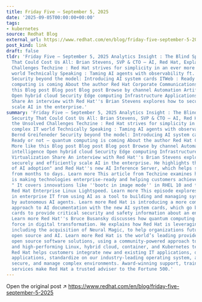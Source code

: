 ```yaml
---
title: Friday Five — September 5, 2025
date: '2025-09-05T00:00:00+00:00'
tags:
- kubernetes
source: Redhat Blog
external_url: https://www.redhat.com/en/blog/friday-five-september-5-2025
post_kind: link
draft: false
tldr: 'Friday Five — September 5, 2025 Analytics Insight : The Blind Spots in AI Security
  That Could Cost Us All: Brian Stevens, SVP & CTO – AI, Red Hat, Explains the Unsolved
  Challenges Techzine : Red Hat strives for simplicity in an ever more complex IT
  world Technically Speaking : Taming AI agents with observability ft. Bernd Greifeneder
  Security beyond the model: Introducing AI system cards ITWeb : Ready or not – quantum
  computing is coming About the author Red Hat Corporate Communications More like
  this Blog post Blog post Blog post Browse by channel Automation Artificial intelligence
  Open hybrid cloud Security Edge computing Infrastructure Applications Virtualization
  Share An interview with Red Hat''s Brian Stevens explores how to securely and efficiently
  scale AI in the enterprise.'
summary: 'Friday Five — September 5, 2025 Analytics Insight : The Blind Spots in AI
  Security That Could Cost Us All: Brian Stevens, SVP & CTO – AI, Red Hat, Explains
  the Unsolved Challenges Techzine : Red Hat strives for simplicity in an ever more
  complex IT world Technically Speaking : Taming AI agents with observability ft.
  Bernd Greifeneder Security beyond the model: Introducing AI system cards ITWeb :
  Ready or not – quantum computing is coming About the author Red Hat Corporate Communications
  More like this Blog post Blog post Blog post Browse by channel Automation Artificial
  intelligence Open hybrid cloud Security Edge computing Infrastructure Applications
  Virtualization Share An interview with Red Hat''s Brian Stevens explores how to
  securely and efficiently scale AI in the enterprise. He highlights the "last mile
  of AI adoption" and Red Hat''s new AI Inference Server, which helps streamline deployment
  from months to days. Learn more This article from Techzine examines how Red Hat
  is making technologies enterprise-ready and helping customers achieve "digital autonomy.
  " It covers innovations like ''bootc in image mode'' in RHEL 10 and the AI-powered
  Red Hat Enterprise Linux Lightspeed. Learn more This episode explores the shift
  in enterprise IT from using AI as a tool to building and managing systems powered
  by autonomous AI agents. Learn more Red Hat is introducing a more comprehensive
  approach to AI documentation with the new AI system cards, which go beyond model
  cards to provide critical security and safety information about an entire AI system.
  Learn more Red Hat''s Bruce Busansky discusses how quantum computing is an inevitable
  force in digital transformation. He explains how Red Hat is leveraging its technology,
  including the acquisition of Neural Magic, to help organizations future-proof with
  open source and AI. Learn more Red Hat is the world’s leading provider of enterprise
  open source software solutions, using a community-powered approach to deliver reliable
  and high-performing Linux, hybrid cloud, container, and Kubernetes technologies.
  Red Hat helps customers integrate new and existing IT applications, develop cloud-native
  applications, standardize on our industry-leading operating system, and automate,
  secure, and manage complex environments. Award-winning support, training, and consulting
  services make Red Hat a trusted adviser to the Fortune 500.'
---
```

Open the original post ↗ https://www.redhat.com/en/blog/friday-five-september-5-2025
